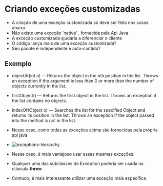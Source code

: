 # Criando exceções customizadas

* A criação de uma exceção customizada só deve ser feita nos casos abaixo
* Não existe uma exceção 'nativa' , fornecida pela Api Java
* A exceção customizada ajudaria a diferenciar o cliente
* O código lança mais de uma exceção customizada?
* Seu pacote é independente e auto-contido?

## Exemplo

* objectAt(int n) — Returns the object in the nth position in the list. Throws an exception if the argument is less than 0 or more than the number of objects currently in the list.
* firstObject() — Returns the first object in the list. Throws an exception if the list contains no objects.
* indexOf(Object o) — Searches the list for the specified Object and returns its position in the list. Throws an exception if the object passed into the method is not in the list.

* Nesse caso, como todas as exceções acima são fornecidas pela própria api java
 
* ![exceptions-hierarchy](https://user-images.githubusercontent.com/2974552/218803046-c17445e3-bd69-47ea-9816-96b04e498c4c.gif)

* Nesse caso, é mais vantajoso usar essas mesmas exceções.
* Qualquer uma das subclasses de Exception poderia ser usada na cláusula **throw**
* Contudo, é mais interessante utilizar uma exceção mais específica


